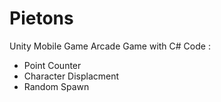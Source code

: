 # Pietons
 Unity Mobile Game
Arcade Game with C# Code :
 - Point Counter
 - Character Displacment
 - Random Spawn
